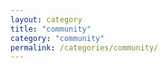 ```yaml
---
layout: category
title: "community"
category: "community"
permalink: /categories/community/
---
```

